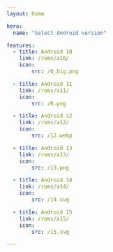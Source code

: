 ```yaml
---
layout: home

hero:
  name: "Select Android version"

features:
  - title: Android 10
    link: /roms/a10/
    icon:
        src: /Q_big.png

  - title: Android 11
    link: /roms/a11/
    icon:
        src: /R.png

  - title: Android 12
    link: /roms/a12/
    icon:
        src: /12.webp

  - title: Android 13
    link: /roms/a13/
    icon:
        src: /13.png

  - title: Android 14
    link: /roms/a14/
    icon:
        src: /14.svg

  - title: Android 15
    link: /roms/a15/
    icon:
        src: /15.svg

---
```


